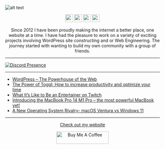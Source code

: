 ![alt text](https://github.com/nathanhenniges/nathanhenniges/blob/main/cover.png?raw=true "Github Cover")

<p align="center">
<a href="https://www.twitch.tv/mrdemonwolf"><img src="https://img.shields.io/badge/Twitch-00A2DB?&style=for-the-badge&logo=twitch&logoColor=white" height=25></a>
<a href="https://twitter.com/mrdemonwolf"><img src="https://img.shields.io/badge/Twitter-00A2DB?&style=for-the-badge&logo=Twitter&logoColor=white" height=25></a>
<a href="https://www.yotube.com/mrdemonwolf"><img src="https://img.shields.io/badge/YouTube-00A2DB?style=for-the-badge&logo=YoutUbe&logoColor=white" height=25></a>
<a href="https://www.linkedin.com/in/nathan-jk-henniges/"><img src="https://img.shields.io/badge/Nathanial_Henniges-00A2DB?style=for-the-badge&logo=linkedin&logoColor=white" height=25></a>
</p>

<p align="center">
Since 2012 I have been proudly making the internet a better place, one website at a time.  I have had the pleasure to work on a variety of exciting projects involving WordPress site constructing and or Web Engineering.  The journey started with wanting to build my own community with a group of friends.
</p>

---

[![Discord Presence](https://lanyard-profile-readme.vercel.app/api/104781632166223872?hideDiscrim=true)](https://discord.com/users/104781632166223872)

---

<!-- BLOG-POST-LIST:START -->
- [WordPress – The Powerhouse of the Web](https://www.mrdemonwolf.com/blog/wordpress-the-powerhouse-of-the-web/)
- [The Power of Toggl: How to increase productivity and optimize your time](https://www.mrdemonwolf.com/blog/the-power-of-toggl-how-to-increase-productivity-and-optimize-your-time/)
- [What It’s Like to Be an Entertainer on Twitch](https://www.mrdemonwolf.com/blog/what-its-like-to-be-an-entertainer-on-twitch/)
- [Introducing the MacBook Pro 14 M1 Pro – the most powerful MacBook yet!](https://www.mrdemonwolf.com/blog/introducing-the-macbook-pro-14-m1-pro-the-most-powerful-macbook-yet/)
- [A New Operating System Rivalry- macOS Ventura vs Windows 11](https://www.mrdemonwolf.com/blog/a-new-operating-system-rivalry-macos-ventura-vs-windows-11/)
<!-- BLOG-POST-LIST:END -->

---

<p align="center">
  <a href="https://www.mrdemonwolf.com">Check out my website</a>
</p>
<p align="center">
  <a
    href="https://www.buymeacoffee.com/mrdemonwolf"
    target="_blank"
    rel="noreferrer nofollow"
  >
    <img
      src="https://cdn.buymeacoffee.com/buttons/default-red.png"
      alt="Buy Me A Coffee"
      height="40"
      width="170"
    />
  </a>
</p>
